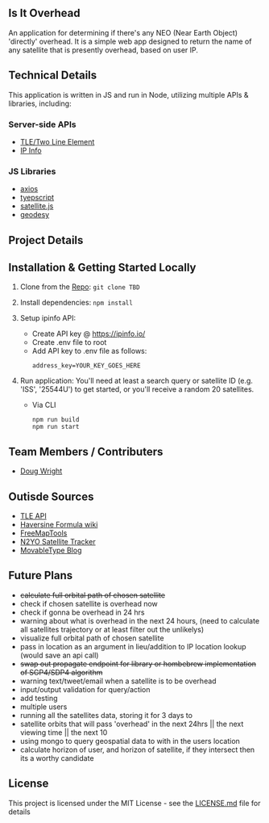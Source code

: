 ## Is It Overhead
An application for determining if there's any NEO (Near Earth Object) 'directly' overhead. It is a simple web app designed to return the name of any satellite that is presently overhead, based on user IP.

## Technical Details
This application is written in JS and run in Node, utilizing multiple APIs & libraries, including:

### Server-side APIs
  * [TLE/Two Line Element](https://tle.ivanstanojevic.me/#/)
  * [IP Info](http://ipinfo.io)
### JS Libraries
  * [axios](https://axios-http.com/docs/intro)
  * [tyepscript]()
  * [satellite.js](https://www.npmjs.com/package/satellite.js)
  * [geodesy](https://www.npmjs.com/package/geodesy)

## Project Details

## Installation & Getting Started Locally
  1. Clone from the [Repo](https://github.com/DGWIIImelt/neo.git):
    ```
    git clone TBD
    ```
  2. Install dependencies:
    ```
    npm install
    ```
  3. Setup ipinfo API:
     * Create API key @ https://ipinfo.io/
     * Create .env file to root
     * Add API key to .env file as follows:
        ```
        address_key=YOUR_KEY_GOES_HERE
        ```
  4. Run application: You'll need at least a search query or satellite ID (e.g. 'ISS', '25544U') to get started, or you'll receive a random 20 satellites.

     * Via CLI
        ```
        npm run build
        npm run start
        ```

## Team Members / Contributers
  * [Doug Wright](https://github.com/Spazcool)

## Outisde Sources
  * [TLE API](https://tle.ivanstanojevic.me/api/tle/{id}/propagate)
  * [Haversine Formula wiki](https://en.wikipedia.org/wiki/Haversine_formula)
  * [FreeMapTools](https://www.freemaptools.com/measure-distance.htm)
  * [N2YO Satellite Tracker](https://www.n2yo.com/satellite/?s=25544#results)
  * [MovableType Blog](https://www.movable-type.co.uk/scripts/latlong.html)

## Future Plans
  * ~~calculate full orbital path of chosen satellite~~
  * check if chosen satellite is overhead now
  * check if gonna be overhead in 24 hrs
  * warning about what is overhead in the next 24 hours, (need to calculate all satellites trajectory or at least filter out the unlikelys)
  * visualize full orbital path of chosen satellite
  * pass in location as an argument in lieu/addition to IP location lookup (would save an api call)
  * ~~swap out propagate endpoint for library or hombebrew implementation of SGP4/SDP4 algorithm~~
  * warning text/tweet/email when a satellite is to be overhead
  * input/output validation for query/action
  * add testing
  * multiple users
  * running all the satellites data, storing it for 3 days to
  * satellite orbits that will pass 'overhead' in the next 24hrs || the next viewing time || the next 10
  * using mongo to query geospatial data to with in the users location
  * calculate horizon of user, and horizon of satellite, if they intersect then its a worthy candidate

## License
This project is licensed under the MIT License - see the [LICENSE.md](LICENSE.md) file for details
